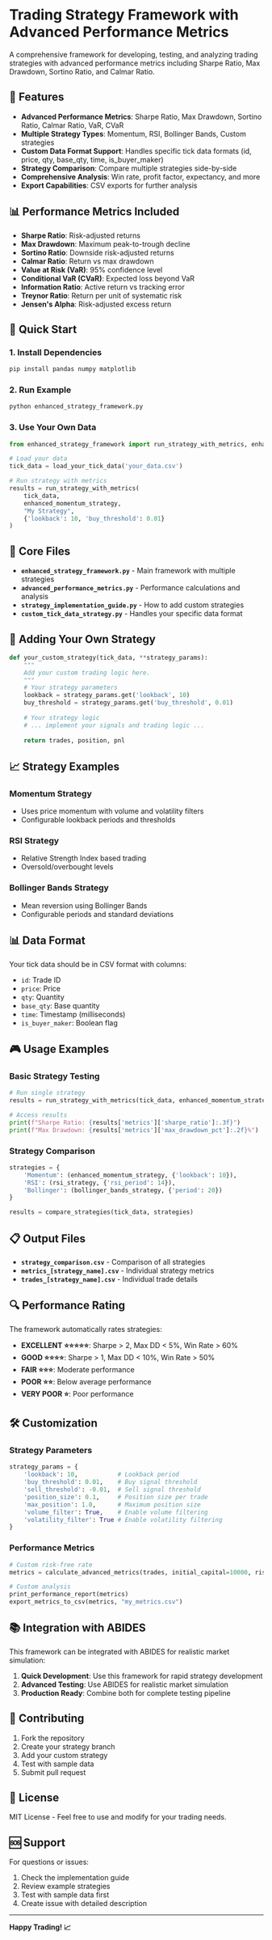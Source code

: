 # Trading Strategy Framework with Advanced Performance Metrics

A comprehensive framework for developing, testing, and analyzing trading strategies with advanced performance metrics including Sharpe Ratio, Max Drawdown, Sortino Ratio, and Calmar Ratio.

## 🚀 Features

- **Advanced Performance Metrics**: Sharpe Ratio, Max Drawdown, Sortino Ratio, Calmar Ratio, VaR, CVaR
- **Multiple Strategy Types**: Momentum, RSI, Bollinger Bands, Custom strategies
- **Custom Data Format Support**: Handles specific tick data formats (id, price, qty, base_qty, time, is_buyer_maker)
- **Strategy Comparison**: Compare multiple strategies side-by-side
- **Comprehensive Analysis**: Win rate, profit factor, expectancy, and more
- **Export Capabilities**: CSV exports for further analysis

## 📊 Performance Metrics Included

- **Sharpe Ratio**: Risk-adjusted returns
- **Max Drawdown**: Maximum peak-to-trough decline
- **Sortino Ratio**: Downside risk-adjusted returns
- **Calmar Ratio**: Return vs max drawdown
- **Value at Risk (VaR)**: 95% confidence level
- **Conditional VaR (CVaR)**: Expected loss beyond VaR
- **Information Ratio**: Active return vs tracking error
- **Treynor Ratio**: Return per unit of systematic risk
- **Jensen's Alpha**: Risk-adjusted excess return

## 🎯 Quick Start

### 1. Install Dependencies
```bash
pip install pandas numpy matplotlib
```

### 2. Run Example
```bash
python enhanced_strategy_framework.py
```

### 3. Use Your Own Data
```python
from enhanced_strategy_framework import run_strategy_with_metrics, enhanced_momentum_strategy

# Load your data
tick_data = load_your_tick_data('your_data.csv')

# Run strategy with metrics
results = run_strategy_with_metrics(
    tick_data, 
    enhanced_momentum_strategy, 
    "My Strategy",
    {'lookback': 10, 'buy_threshold': 0.01}
)
```

## 📁 Core Files

- **`enhanced_strategy_framework.py`** - Main framework with multiple strategies
- **`advanced_performance_metrics.py`** - Performance calculations and analysis
- **`strategy_implementation_guide.py`** - How to add custom strategies
- **`custom_tick_data_strategy.py`** - Handles your specific data format

## 🔧 Adding Your Own Strategy

```python
def your_custom_strategy(tick_data, **strategy_params):
    """
    Add your custom trading logic here.
    """
    # Your strategy parameters
    lookback = strategy_params.get('lookback', 10)
    buy_threshold = strategy_params.get('buy_threshold', 0.01)
    
    # Your strategy logic
    # ... implement your signals and trading logic ...
    
    return trades, position, pnl
```

## 📈 Strategy Examples

### Momentum Strategy
- Uses price momentum with volume and volatility filters
- Configurable lookback periods and thresholds

### RSI Strategy
- Relative Strength Index based trading
- Oversold/overbought levels

### Bollinger Bands Strategy
- Mean reversion using Bollinger Bands
- Configurable periods and standard deviations

## 📊 Data Format

Your tick data should be in CSV format with columns:
- `id`: Trade ID
- `price`: Price
- `qty`: Quantity
- `base_qty`: Base quantity
- `time`: Timestamp (milliseconds)
- `is_buyer_maker`: Boolean flag

## 🎮 Usage Examples

### Basic Strategy Testing
```python
# Run single strategy
results = run_strategy_with_metrics(tick_data, enhanced_momentum_strategy, "Momentum")

# Access results
print(f"Sharpe Ratio: {results['metrics']['sharpe_ratio']:.3f}")
print(f"Max Drawdown: {results['metrics']['max_drawdown_pct']:.2f}%")
```

### Strategy Comparison
```python
strategies = {
    'Momentum': (enhanced_momentum_strategy, {'lookback': 10}),
    'RSI': (rsi_strategy, {'rsi_period': 14}),
    'Bollinger': (bollinger_bands_strategy, {'period': 20})
}

results = compare_strategies(tick_data, strategies)
```

## 📋 Output Files

- **`strategy_comparison.csv`** - Comparison of all strategies
- **`metrics_[strategy_name].csv`** - Individual strategy metrics
- **`trades_[strategy_name].csv`** - Individual trade details

## 🔍 Performance Rating

The framework automatically rates strategies:
- **EXCELLENT ⭐⭐⭐⭐⭐**: Sharpe > 2, Max DD < 5%, Win Rate > 60%
- **GOOD ⭐⭐⭐⭐**: Sharpe > 1, Max DD < 10%, Win Rate > 50%
- **FAIR ⭐⭐⭐**: Moderate performance
- **POOR ⭐⭐**: Below average performance
- **VERY POOR ⭐**: Poor performance

## 🛠️ Customization

### Strategy Parameters
```python
strategy_params = {
    'lookback': 10,           # Lookback period
    'buy_threshold': 0.01,    # Buy signal threshold
    'sell_threshold': -0.01,  # Sell signal threshold
    'position_size': 0.1,     # Position size per trade
    'max_position': 1.0,      # Maximum position size
    'volume_filter': True,    # Enable volume filtering
    'volatility_filter': True # Enable volatility filtering
}
```

### Performance Metrics
```python
# Custom risk-free rate
metrics = calculate_advanced_metrics(trades, initial_capital=10000, risk_free_rate=0.03)

# Custom analysis
print_performance_report(metrics)
export_metrics_to_csv(metrics, "my_metrics.csv")
```

## 📚 Integration with ABIDES

This framework can be integrated with ABIDES for realistic market simulation:

1. **Quick Development**: Use this framework for rapid strategy development
2. **Advanced Testing**: Use ABIDES for realistic market simulation
3. **Production Ready**: Combine both for complete testing pipeline

## 🤝 Contributing

1. Fork the repository
2. Create your strategy branch
3. Add your custom strategy
4. Test with sample data
5. Submit pull request

## 📄 License

MIT License - Feel free to use and modify for your trading needs.

## 🆘 Support

For questions or issues:
1. Check the implementation guide
2. Review example strategies
3. Test with sample data first
4. Create issue with detailed description

---

**Happy Trading! 📈**
